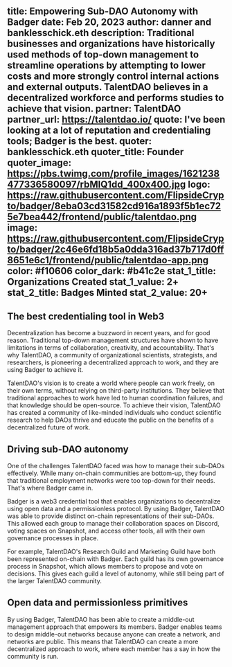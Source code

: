 title: Empowering Sub-DAO Autonomy with Badger
date: Feb 20, 2023
author: danner and banklesschick.eth
description: Traditional businesses and organizations have historically used methods of top-down management to streamline operations by attempting to lower costs and more strongly control internal actions and external outputs. TalentDAO believes in a decentralized workforce and performs studies to achieve that vision.
partner: TalentDAO
partner_url: https://talentdao.io/
quote: I've been looking at a lot of reputation and credentialing tools; Badger is the best.
quoter: banklesschick.eth
quoter_title: Founder
quoter_image: https://pbs.twimg.com/profile_images/1621238477336580097/rbMlQ1dd_400x400.jpg
logo: https://raw.githubusercontent.com/FlipsideCrypto/badger/8eba03cd31582cd916a1893f5b1ec725e7bea442/frontend/public/talentdao.png
image: https://raw.githubusercontent.com/FlipsideCrypto/badger/2c46e6fd18b5a0dda316ad37b717d0ff8651e6c1/frontend/public/talentdao-app.png
color: #f10606
color_dark: #b41c2e
stat_1_title: Organizations Created
stat_1_value: 2+
stat_2_title: Badges Minted
stat_2_value: 20+
---
## The best credentialing tool in Web3

Decentralization has become a buzzword in recent years, and for good reason. Traditional top-down management structures have shown to have limitations in terms of collaboration, creativity, and accountability. That's why TalentDAO, a community of organizational scientists, strategists, and researchers, is pioneering a decentralized approach to work, and they are using Badger to achieve it.

TalentDAO's vision is to create a world where people can work freely, on their own terms, without relying on third-party institutions. They believe that traditional approaches to work have led to human coordination failures, and that knowledge should be open-source. To achieve their vision, TalentDAO has created a community of like-minded individuals who conduct scientific research to help DAOs thrive and educate the public on the benefits of a decentralized future of work.

## Driving sub-DAO autonomy

One of the challenges TalentDAO faced was how to manage their sub-DAOs effectively. While many on-chain communities are bottom-up, they found that traditional employment networks were too top-down for their needs. That's where Badger came in.

Badger is a web3 credential tool that enables organizations to decentralize using open data and a permissionless protocol. By using Badger, TalentDAO was able to provide distinct on-chain representations of their sub-DAOs. This allowed each group to manage their collaboration spaces on Discord, voting spaces on Snapshot, and access other tools, all with their own governance processes in place.

For example, TalentDAO's Research Guild and Marketing Guild have both been represented on-chain with Badger. Each guild has its own governance process in Snapshot, which allows members to propose and vote on decisions. This gives each guild a level of autonomy, while still being part of the larger TalentDAO community.

## Open data and permissionless primitives

By using Badger, TalentDAO has been able to create a middle-out management approach that empowers its members. Badger enables teams to design middle-out networks because anyone can create a network, and networks are public. This means that TalentDAO can create a more decentralized approach to work, where each member has a say in how the community is run.